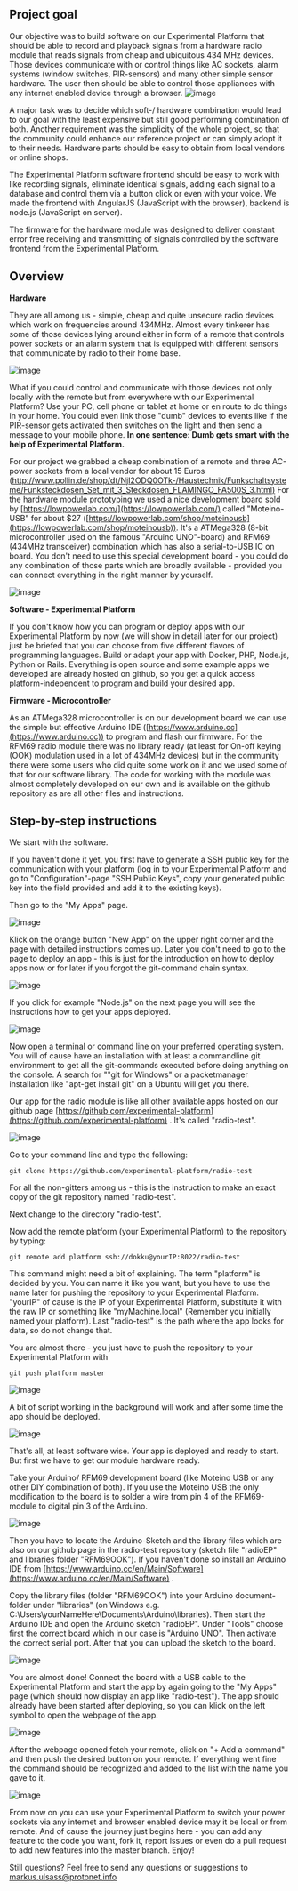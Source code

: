 ## Project goal

Our objective was to build software on our Experimental Platform that should be able to record and playback signals from a hardware radio module that reads signals from cheap and ubiquitous 434 MHz devices. Those devices communicate with or control things like AC sockets, alarm systems (window switches, PIR-sensors) and many other simple sensor hardware. The user then should be able to control those appliances with any internet enabled device through a browser.
![image](https://40.media.tumblr.com/c31abcbb262d0ad06a740e1c47c1777c/tumblr_inline_nwvz24wE6a1tzfota_540.jpg)

A major task was to decide which soft-/ hardware combination would lead to our goal with the least expensive but still good performing combination of both. Another requirement was the simplicity of the whole project, so that the community could enhance our reference project or can simply adopt it to their needs. Hardware parts should be easy to obtain from local vendors or online shops.

The Experimental Platform software frontend should be easy to work with like recording signals, eliminate identical signals, adding each signal to a database and control them via a button click or even with your voice. We made the frontend with AngularJS (JavaScript with the browser), backend is node.js (JavaScript on server).

The firmware for the hardware module was designed to deliver constant error free receiving and transmitting of signals controlled by the software frontend from the Experimental Platform. 

## Overview

**Hardware**

They are all among us - simple, cheap and quite unsecure radio devices which work on frequencies around 434MHz. Almost every tinkerer has some of those devices lying around either in form of a remote that controls power sockets or an alarm system that is equipped with different sensors that communicate by radio to their home base.

![image](https://40.media.tumblr.com/bbc26d5f12b40b9a9d2380989eaf4adc/tumblr_inline_nwvz56hXOk1tzfota_540.jpg)

What if you could control and communicate with those devices not only locally with the remote but from everywhere with our Experimental Platform? Use your PC, cell phone or tablet at home or en route to do things in your home. You could even link those "dumb" devices to events like if the PIR-sensor gets activated then switches on the light and then send a message to your mobile phone. **In one sentence: Dumb gets smart with the help of Experimental Platform.**

For our project we grabbed a cheap combination of a remote and three AC-power sockets from a local vendor for about 15 Euros ([http://www.pollin.de/shop/dt/NjI2ODQ0OTk-/Haustechnik/Funkschaltsysteme/Funksteckdosen_Set_mit_3_Steckdosen_FLAMINGO_FA500S_3.html)](http://www.pollin.de/shop/dt/NjI2ODQ0OTk-/Haustechnik/Funkschaltsysteme/Funksteckdosen_Set_mit_3_Steckdosen_FLAMINGO_FA500S_3.html) For the hardware module prototyping we used a nice development board sold by [https://lowpowerlab.com/](https://lowpowerlab.com/) called "Moteino-USB" for about $27 ([https://lowpowerlab.com/shop/moteinousb](https://lowpowerlab.com/shop/moteinousb)). It's a ATMega328 (8-bit microcontroller used on the famous "Arduino UNO"-board) and RFM69 (434MHz transceiver) combination which has also a serial-to-USB IC on board. You don't need to use this special development board - you could do any combination of those parts which are broadly available - provided you can connect everything in the right manner by yourself.

![image](https://41.media.tumblr.com/8551fbf7d19debc381acf9402974c559/tumblr_inline_nwvz8d9HvK1tzfota_540.jpg)

**Software - Experimental Platform**

If you don't know how you can program or deploy apps with our Experimental Platform by now (we will show in detail later for our project) just be briefed that you can choose from five different flavors of programming languages. Build or adapt your app with Docker, PHP, Node.js, Python or Rails. Everything is open source and some example apps we developed are already hosted on github, so you get a quick access platform-independent to program and build your desired app.

**Firmware - Microcontroller**

As an ATMega328 microcontroller is on our development board we can use the simple but effective Arduino IDE ([https://www.arduino.cc](https://www.arduino.cc)) to program and flash our firmware. For the RFM69 radio module there was no library ready (at least for On-off keying (OOK) modulation used in a lot of 434MHz devices) but in the community there were some users who did quite some work on it and we used some of that for our software library.
The code for working with the module was almost completely developed on our own and is available on the github repository as are all other files and instructions.

## Step-by-step instructions

We start with the software.

If you haven't done it yet, you first have to generate a SSH public key for the communication with your platform (log in to your Experimental Platform and go to "Configuration"-page "SSH Public Keys", copy your generated public key into the field provided and add it to the existing keys).

Then go to the "My Apps" page.

![image](https://41.media.tumblr.com/d821a4336b1c36c17bea2a141a3108eb/tumblr_inline_nwvwlbyFQv1tzfota_540.png)

Klick on the orange button "New App" on the upper right corner and the page with detailed instructions comes up. Later you don't need to go to the page to deploy an app - this is just for the introduction on how to deploy apps now or for later if you forgot the git-command chain syntax.

![image](https://40.media.tumblr.com/136a2a2ef7e372b6928202bea0cb9a22/tumblr_inline_nwvwqsVOit1tzfota_540.png)

If you click for example "Node.js" on the next page you will see the instructions how to get your apps deployed.

![image](https://41.media.tumblr.com/0fa613bc9214059a66e3e3686bdf11af/tumblr_inline_nwvwrbyNyw1tzfota_540.png)

Now open a terminal or command line on your preferred operating system. You will of cause have an installation with at least a commandline git environment to get all the git-commands executed before doing anything on the console. A search for ""git for Windows" or a packetmanager installation like "apt-get install git" on a Ubuntu will get you there.

Our app for the radio module is like all other available apps hosted on our github page [https://github.com/experimental-platform](https://github.com/experimental-platform) . It's called "radio-test".

![image](https://36.media.tumblr.com/c609759a6e1caeffc43192b17d1c8831/tumblr_inline_nwvwtuA1GC1tzfota_540.png)

Go to your command line and type the following:

```
git clone https://github.com/experimental-platform/radio-test
```
 For all the non-gitters among us - this is the instruction to make an exact copy of the git repository named "radio-test".

Next change to the directory "radio-test".

Now add the remote platform (your Experimental Platform) to the repository by typing:

```
git remote add platform ssh://dokku@yourIP:8022/radio-test
```

This command might need a bit of explaining. The term "platform" is decided by you. You can name it like you want, but you have to use the name later for pushing the repository to your Experimental Platform. "yourIP" of cause is the IP of your Experimental Platform, substitute it with the raw IP or something like "myMachine.local" (Remember you initially named your platform). Last "radio-test" is the path where the app looks for data, so do not change that.

You are almost there - you just have to push the repository to your Experimental Platform with

```
git push platform master
```

![image](https://41.media.tumblr.com/54050f661686a8ba67c559a365d8e073/tumblr_inline_nwvwvtRYZC1tzfota_540.png)

A bit of script working in the background will work and after some time the app should be deployed.

![image](https://40.media.tumblr.com/65180bd7ae4736a4432e2e91890afb92/tumblr_inline_nwvwwzKGTV1tzfota_540.png)

That's all, at least software wise. Your app is deployed and ready to start. But first we have to get our module hardware ready.

Take your Arduino/ RFM69 development board (like Moteino USB or any other DIY combination of both). If you use the Moteino USB the only modification to the board is to solder a wire from pin 4 of the RFM69-module to digital pin 3 of the Arduino.

![image](https://41.media.tumblr.com/7ef99793cc2f7b46af3b3704fcdb88f9/tumblr_inline_nwvzlirvzP1tzfota_540.jpg)

Then you have to locate the Arduino-Sketch and the library files which are also on our github page in the radio-test repository (sketch file "radioEP" and libraries folder "RFM69OOK"). If you haven't done so install an Arduino IDE from [https://www.arduino.cc/en/Main/Software](https://www.arduino.cc/en/Main/Software) .

Copy the library files (folder "RFM69OOK") into your Arduino document-folder under "libraries" (on Windows e.g. C:\Users\yourNameHere\Documents\Arduino\libraries). Then start the Arduino IDE and open the Arduino sketch "radioEP". Under "Tools" choose first the correct board which in our case is "Arduino UNO". Then activate the correct serial port. After that you can upload the sketch to the board.

![image](https://36.media.tumblr.com/a640f31bddcea7d6d21cb4458ef76b1b/tumblr_inline_nwvwy08KTF1tzfota_540.png)

You are almost done! Connect the board with a USB cable to the 
Experimental Platform and start the app by again going to the "My Apps" 
page (which should now display an app like "radio-test"). The app should
 already have been started after deploying, so you can klick on the left
 symbol to open the webpage of the app.
 
![image](https://40.media.tumblr.com/ffd48201eaf735d03d7d101d2affab63/tumblr_inline_nwvwzpefOg1tzfota_540.png)

After
 the webpage opened fetch your remote, click on "+ Add a command" and 
then push the desired button on your remote. If everything went fine the
 command should be recognized and added to the list with the name you 
gave to it.

![image](https://41.media.tumblr.com/18d01095c1fba52907f507d723e3551d/tumblr_inline_nwvx0gdPh51tzfota_540.png)

From now on you can use your Experimental Platform to switch your power sockets via any internet and browser enabled device may it be local or from remote.
And of cause the journey just begins here - you can add any feature to the code you want, fork it, report issues or even do a pull request to add new features into the master branch. Enjoy!

Still questions? Feel free to send any questions or suggestions to [markus.ulsass@protonet.info](markus.ulsass@protonet.info)